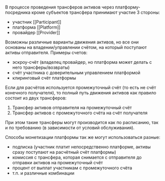 
В процессе проведения трансферов активов через платформу-посредника кроме субъектов трансфера принимают участие 3 стороны:
- участник [[Participant]]
- платформа [[Platform]]
- провайдер [[Provider]]

Возможны различные варианты движения активов, но все они основаны на владении/управлении счётом, на который поступают активы отправителя. Примеры счетов:
- эскроу-счёт (владелец провайдер, но платформа может делать с него трансферы/возвраты)
- счёт участника с доверительным управлением платформой
- клиринговый счёт платформы

Если для расчётов используется промежуточный счёт (то есть не счёт конечного получателя), то полный путь движения активов как правило состоит из двух трансферов:
1. Трансфер активов отправителя на промежуточный счёт
2. Трансфер активов с промежуточного счёта на счёт получателя

При этом такие трансферы могут производится как по расписанию, так и по требованию (в зависимости от условий обслуживания).

Способы монетизации платформы так же могут использоваться разные:
- подписка (участник платит непосредственно платформе, активы сразу поступают на расчётный счёт платформы)
- комиссия с трансфера, которая снимается с отправителя до отправки активов на промежуточный счёт
- процент от выплат участникам с промежуточного счёта
- т.п. и различные комбинации